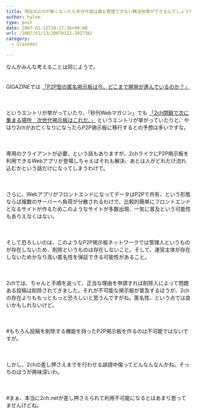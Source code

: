 ```yaml
---
title: 現在の2chが無くなったら多分今度は誰も管理できない無法地帯ができるんでしょうかね
author: hylom
type: post
date: 2007-01-12T20:27:36+00:00
url: /2007/01/13/20070112-202736/
category:
  - Slashdot

---
```

なんかみんな考えることは同じようで。  
</br>   
GIGAZINEでは   [「P2P型の匿名掲示板は今、どこまで開発が進んでいるのか？」][1] </br>  
</br>   
というエントリが挙がっていたり、「秒刊Webマガジン」でも   [「2ch閉鎖で次に集まる場所　次世代掲示板はこれだ。」][2] というエントリが挙がっていたりと、やはり2chがお亡くなりになったらP2P掲示板に移行するとの予想は多いですな。</br>  
</br>   
専用のクライアントが必要、という話もありますが、2chライクにP2P掲示板を利用できるWebアプリが登場しちゃえばそれも解決、あとは人がどれだけ流れ込むかという話だけになってしまうわけで。</br>  
</br>   
さらに、WebアプリがフロントエンドになってデータはP2Pで共有、という形態ならば複数のサーバーへ負荷が分散されるわけで、比較的簡単にフロントエンドとなるサイトが作るためこのようなサイトが多数出現、一気に普及という可能性もありえなくはない。</br>  
</br>   
そして恐ろしいのは、このようなP2P掲示板ネットワークでは管理人というものが存在しないため、削除というものは存在しないこと。そして、運営主体が存在しないためかなり高い匿名性を保証できる可能性があること。</br>  
</br>   
2chでは、ちゃんと手順を追って、正当な理由を申請すれば削除人によって問題ある投稿は削除されてきました。それが不可能な掲示板が普及するほうが、2chの存在よりももっともっと恐ろしいと思うんですがね。匿名性、という点では良いかもしれないけど。</br>  
</br>   
#もちろん投稿を削除する機能を持ったP2P掲示板を作るのは不可能ではないですが。</br>  
</br>   
しかし、2chの差し押さえまでを行わせる誹謗中傷ってどんなんなんかね。そっちのほうが興味深いわ。</br>  
</br>   
#まぁ、本当に2ch.netが差し押さえられて利用不可能になるとはあまり思ってませんけどね。</br>  
</br>

 [1]: http://gigazine.net/index.php?/news/comments/20070112_p2p_bbs/
 [2]: http://www.yukawanet.com/daly/log/2007/01/2ch_1.html
